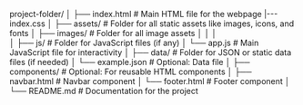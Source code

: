 project-folder/
│
├── index.html         # Main HTML file for the webpage
|---index.css
│
├── assets/            # Folder for all static assets like images, icons, and fonts
│   ├── images/        # Folder for all image assets
│   │
│   
│
├── js/                # Folder for JavaScript files (if any)
│   └── app.js         # Main JavaScript file for interactivity
│
├── data/              # Folder for JSON or static data files (if needed)
│   └── example.json   # Optional: Data file
│
├── components/        # Optional: For reusable HTML components
│   ├── navbar.html    # Navbar component
│   └── footer.html    # Footer component
│
└── README.md          # Documentation for the project

